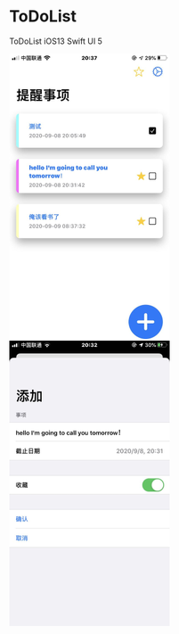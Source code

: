 # ToDoList
ToDoList iOS13 Swift UI 5





<img src="https://github.com/BrotherRong/ToDoList/blob/master/pic/1091599569145_.pic.jpg?raw=true" alt="image" style="zoom:50%;" />



<img src="https://github.com/BrotherRong/ToDoList/blob/master/pic/1081599569144_.pic.jpg?raw=true" alt="image" style="zoom:50%;" />







